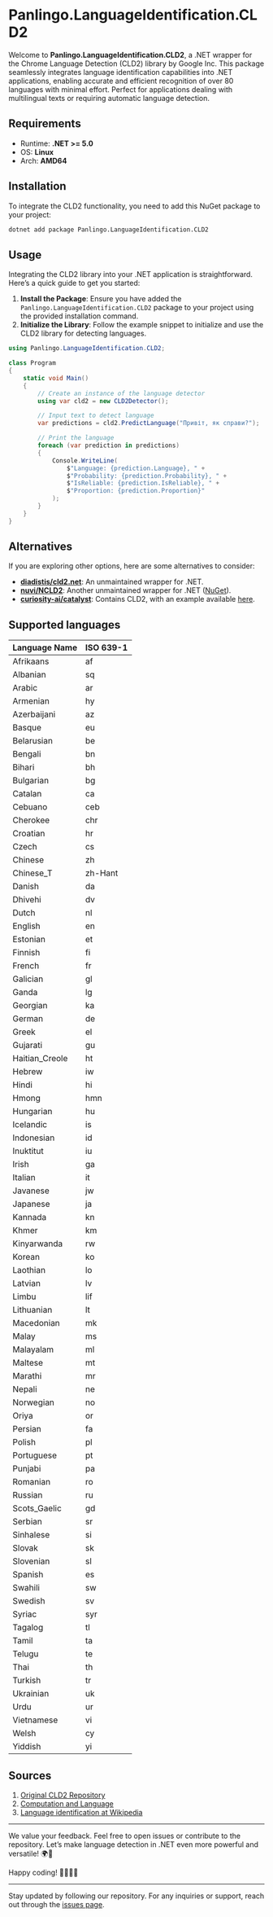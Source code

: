 ﻿# Panlingo.LanguageIdentification.CLD2

Welcome to **Panlingo.LanguageIdentification.CLD2**, a .NET wrapper for the Chrome Language Detection (CLD2) library by Google Inc. This package seamlessly integrates language identification capabilities into .NET applications, enabling accurate and efficient recognition of over 80 languages with minimal effort. Perfect for applications dealing with multilingual texts or requiring automatic language detection.

## Requirements

- Runtime: **.NET >= 5.0**
- OS: **Linux**
- Arch: **AMD64**

## Installation

To integrate the CLD2 functionality, you need to add this NuGet package to your project:

```sh
dotnet add package Panlingo.LanguageIdentification.CLD2
```

## Usage

Integrating the CLD2 library into your .NET application is straightforward. Here’s a quick guide to get you started:

1. **Install the Package**: Ensure you have added the `Panlingo.LanguageIdentification.CLD2` package to your project using the provided installation command.
2. **Initialize the Library**: Follow the example snippet to initialize and use the CLD2 library for detecting languages.

```csharp
using Panlingo.LanguageIdentification.CLD2;

class Program
{
    static void Main()
    {
        // Create an instance of the language detector
        using var cld2 = new CLD2Detector();

        // Input text to detect language
        var predictions = cld2.PredictLanguage("Привіт, як справи?");

        // Print the language
        foreach (var prediction in predictions)
        {
            Console.WriteLine(
                $"Language: {prediction.Language}, " + 
                $"Probability: {prediction.Probability}, " +
                $"IsReliable: {prediction.IsReliable}, " + 
                $"Proportion: {prediction.Proportion}"
            );
        }
    }
}
```

## Alternatives

If you are exploring other options, here are some alternatives to consider:

- **[diadistis/cld2.net](https://github.com/diadistis/cld2.net)**: An unmaintained wrapper for .NET.
- **[nuvi/NCLD2](https://github.com/nuvi/NCLD2)**: Another unmaintained wrapper for .NET ([NuGet](https://www.nuget.org/packages/NCLD2)).
- **[curiosity-ai/catalyst](https://github.com/curiosity-ai/catalyst)**: Contains CLD2, with an example available [here](https://github.com/curiosity-ai/catalyst/blob/master/samples/LanguageDetection/Program.cs).

## Supported languages

| Language Name      | ISO 639-1                  |
|--------------------|----------------------------|
| Afrikaans             | af        |
| Albanian              | sq        |
| Arabic                | ar        |
| Armenian              | hy        |
| Azerbaijani           | az        |
| Basque                | eu        |
| Belarusian            | be        |
| Bengali               | bn        |
| Bihari                | bh        |
| Bulgarian             | bg        |
| Catalan               | ca        |
| Cebuano               | ceb       |
| Cherokee              | chr       |
| Croatian              | hr        |
| Czech                 | cs        |
| Chinese               | zh        |
| Chinese_T             | zh-Hant   |
| Danish                | da        |
| Dhivehi               | dv        |
| Dutch                 | nl        |
| English               | en        |
| Estonian              | et        |
| Finnish               | fi        |
| French                | fr        |
| Galician              | gl        |
| Ganda                 | lg        |
| Georgian              | ka        |
| German                | de        |
| Greek                 | el        |
| Gujarati              | gu        |
| Haitian_Creole        | ht        |
| Hebrew                | iw        |
| Hindi                 | hi        |
| Hmong                 | hmn       |
| Hungarian             | hu        |
| Icelandic             | is        |
| Indonesian            | id        |
| Inuktitut             | iu        |
| Irish                 | ga        |
| Italian               | it        |
| Javanese              | jw        |
| Japanese              | ja        |
| Kannada               | kn        |
| Khmer                 | km        |
| Kinyarwanda           | rw        |
| Korean                | ko        |
| Laothian              | lo        |
| Latvian               | lv        |
| Limbu                 | lif       |
| Lithuanian            | lt        |
| Macedonian            | mk        |
| Malay                 | ms        |
| Malayalam             | ml        |
| Maltese               | mt        |
| Marathi               | mr        |
| Nepali                | ne        |
| Norwegian             | no        |
| Oriya                 | or        |
| Persian               | fa        |
| Polish                | pl        |
| Portuguese            | pt        |
| Punjabi               | pa        |
| Romanian              | ro        |
| Russian               | ru        |
| Scots_Gaelic          | gd        |
| Serbian               | sr        |
| Sinhalese             | si        |
| Slovak                | sk        |
| Slovenian             | sl        |
| Spanish               | es        |
| Swahili               | sw        |
| Swedish               | sv        |
| Syriac                | syr       |
| Tagalog               | tl        |
| Tamil                 | ta        |
| Telugu                | te        |
| Thai                  | th        |
| Turkish               | tr        |
| Ukrainian             | uk        |
| Urdu                  | ur        |
| Vietnamese            | vi        |
| Welsh                 | cy        |
| Yiddish               | yi        |

## Sources

1. [Original CLD2 Repository](https://github.com/CLD2Owners/cld2)
2. [Computation and Language](https://arxiv.org/abs/1608.08515)
3. [Language identification at Wikipedia](https://en.wikipedia.org/wiki/Language_identification)

---

We value your feedback. Feel free to open issues or contribute to the repository. Let’s make language detection in .NET even more powerful and versatile! 🌍📝

Happy coding! 👩‍💻👨‍💻

---

Stay updated by following our repository. For any inquiries or support, reach out through the [issues page](https://github.com/gluschenko/language-identification/issues).